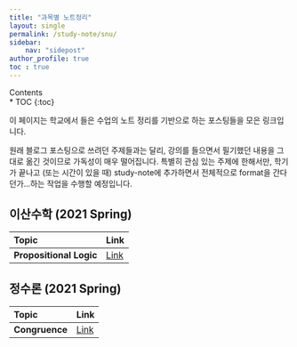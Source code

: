```yaml
---
title: "과목별 노트정리"
layout: single
permalink: /study-note/snu/
sidebar:
    nav: "sidepost"
author_profile: true
toc : true
---
```

<div id="toc">
Contents
</div>
* TOC
{:toc}

이 페이지는 학교에서 들은 수업의 노트 정리를 기반으로 하는 포스팅들을 모은 링크입니다.

원래 블로그 포스팅으로 쓰려던 주제들과는 달리, 강의를 들으면서 필기했던 내용을 그대로 옮긴 것이므로 가독성이 매우 떨어집니다. 특별히 관심 있는 주제에 한해서만, 학기가 끝나고 (또는 시간이 있을 때) study-note에 추가하면서 전체적으로 format을 간다던가...하는 작업을 수행할 예정입니다.

## 이산수학 (2021 Spring)

| Topic          | Link                                      |
|:---------------|:------------------------------------------|
| **Propositional Logic** | [Link](/dma2021/propositional-logic/) |

## 정수론 (2021 Spring)

| Topic          | Link                                      |
|:---------------|:------------------------------------------|
| **Congruence** | [Link](/mathematics/Number-Theory-Lec3/) |